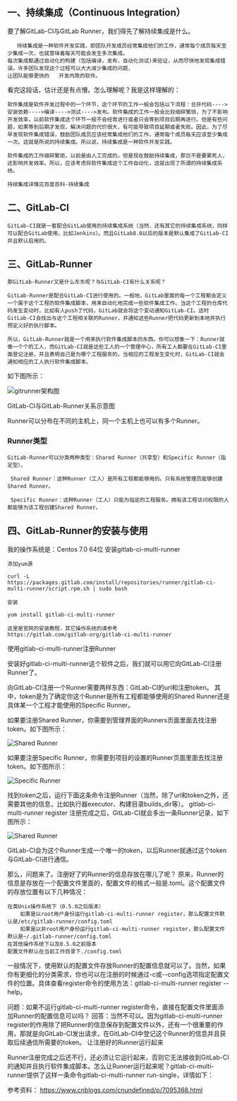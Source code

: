 ## 一、持续集成（Continuous Integration）

要了解GitLab-CI与GitLab Runner，我们得先了解持续集成是什么。

       持续集成是一种软件开发实践，即团队开发成员经常集成他们的工作，通常每个成员每天至少集成一次，也就意味着每天可能会发生多次集成。
    每次集成都通过自动化的构建（包括编译，发布，自动化测试)来验证，从而尽快地发现集成错误。许多团队发现这个过程可以大大减少集成的问题，
    让团队能够更快的   开发内聚的软件。
    
看完这段话，估计还是有点懵。怎么理解呢？我是这样理解的：

    软件集成是软件开发过程中的一个环节，这个环节的工作一般会包括以下流程：合并代码---->安装依赖---->编译---->测试---->发布。软件集成的工作一般会比较细碎繁琐，为了不影响开发效率，以前软件集成这个环节一般不会经常进行或者只会等到项目后期再进行。但是有些问题，如果等到后期才发现，解决问题的代价很大，有可能导致项目延期或者失败。因此，为了尽早发现软件集成错误，鼓励团队成员应该经常集成他们的工作，通常每个成员每天应该至少集成一次。这就是所说的持续集成。所以说，持续集成是一种软件开发实践。

    软件集成的工作细碎繁琐，以前是由人工完成的。但是现在鼓励持续集成，那岂不是要累死人，还影响开发效率。所以，应该考虑将软件集成这个工作自动化，这就出现了所谓的持续集成系统。

    持续集成详情见百度百科-持续集成


## 二、GitLab-CI
    GitLab-CI就是一套配合GitLab使用的持续集成系统（当然，还有其它的持续集成系统，同样可以配合GitLab使用，比如Jenkins）。而且GitLab8.0以后的版本是默认集成了GitLab-CI并且默认启用的。

## 三、GitLab-Runner
    那GitLab-Runner又是什么东东呢？与GitLab-CI有什么关系呢？

    GitLab-Runner是配合GitLab-CI进行使用的。一般地，GitLab里面的每一个工程都会定义一个属于这个工程的软件集成脚本，用来自动化地完成一些软件集成工作。当这个工程的仓库代码发生变动时，比如有人push了代码，GitLab就会将这个变动通知GitLab-CI。这时GitLab-CI会找出与这个工程相关联的Runner，并通知这些Runner把代码更新到本地并执行预定义好的执行脚本。

    所以，GitLab-Runner就是一个用来执行软件集成脚本的东西。你可以想象一下：Runner就像一个个的工人，而GitLab-CI就是这些工人的一个管理中心，所有工人都要在GitLab-CI里面登记注册，并且表明自己是为哪个工程服务的。当相应的工程发生变化时，GitLab-CI就会通知相应的工人执行软件集成脚本。

如下图所示： 

 ![gitrunner架构图](https://github.com/Lancger/opslinux/blob/master/images/git.png)

GitLab-CI与GitLab-Runner关系示意图

Runner可以分布在不同的主机上，同一个主机上也可以有多个Runner。

### Runner类型

    GitLab-Runner可以分类两种类型：Shared Runner（共享型）和Specific Runner（指定型）。

     Shared Runner：这种Runner（工人）是所有工程都能够用的。只有系统管理员能够创建Shared Runner。

     Specific Runner：这种Runner（工人）只能为指定的工程服务。拥有该工程访问权限的人都能够为该工程创建Shared Runner。


## 四、GitLab-Runner的安装与使用
我的操作系统是：Centos 7.0 64位
安装gitlab-ci-multi-runner

    添加yum源

    curl -L https://packages.gitlab.com/install/repositories/runner/gitlab-ci-multi-runner/script.rpm.sh | sudo bash

    安装

    yum install gitlab-ci-multi-runner

    这里是官网的安装教程，其它操作系统的请参考
    https://gitlab.com/gitlab-org/gitlab-ci-multi-runner

使用gitlab-ci-multi-runner注册Runner

安装好gitlab-ci-multi-runner这个软件之后，我们就可以用它向GitLab-CI注册Runner了。

向GitLab-CI注册一个Runner需要两样东西：GitLab-CI的url和注册token。
其中，token是为了确定你这个Runner是所有工程都能够使用的Shared Runner还是具体某一个工程才能使用的Specific Runner。

如果要注册Shared Runner，你需要到管理界面的Runners页面里面去找注册token。如下图所示：

 ![Shared Runner](https://github.com/Lancger/opslinux/blob/master/images/Shared%20Runner.png)

如果要注册Specific Runner，你需要到项目的设置的Runner页面里面去找注册token。如下图所示：

 ![Specific Runner](https://github.com/Lancger/opslinux/blob/master/images/Specific%20Runner.png)
 
 找到token之后，运行下面这条命令注册Runner（当然，除了url和token之外，还需要其他的信息，比如执行器executor、构建目录builds_dir等）。
gitlab-ci-multi-runner register
注册完成之后，GitLab-CI就会多出一条Runner记录，如下图所示：

 ![Shared Runner](https://github.com/Lancger/opslinux/blob/master/images/GitLab-CI-Runner.png)

GitLab-CI会为这个Runner生成一个唯一的token，以后Runner就通过这个token与GitLab-CI进行通信。

那么，问题来了。注册好了的Runner的信息存放在哪儿了呢？
原来，Runner的信息是存放在一个配置文件里面的，配置文件的格式一般是.toml。这个配置文件的存放位置有以下几种情况：

    在类Unix操作系统下（0.5.0之后版本）
        如果是以root用户身份运行gitlab-ci-multi-runner register，那么配置文件默认是/etc/gitlab-runner/config.toml
        如果是以非root用户身份运行gitlab-ci-multi-runner register，那么配置文件默认是~/.gitlab-runner/config.toml
    在其他操作系统下以及0.5.0之前版本
    配置文件默认在当前工作目录下./config.toml

一般情况下，使用默认的配置文件存放Runner的配置信息就可以了。当然，如果你有更细化的分类需求，你也可以在注册的时候通过-c或--config选项指定配置文件的位置。具体查看register命令的使用方法：gitlab-ci-multi-runner register --help。

问题：如果不运行gitlab-ci-multi-runner register命令，直接在配置文件里面添加Runner的配置信息可以吗？
回答：当然不可以。因为gitlab-ci-multi-runner register的作用除了把Runner的信息保存到配置文件以外，还有一个很重要的作用，那就是向GitLab-CI发出请求，在GitLab-CI中登记这个Runner的信息并且获取后续通信所需要的token。
让注册好的Runner运行起来

Runner注册完成之后还不行，还必须让它运行起来，否则它无法接收到GitLab-CI的通知并且执行软件集成脚本。怎么让Runner运行起来呢？gitlab-ci-multi-runner提供了这样一条命令gitlab-ci-multi-runner run-single，详情如下：

参考资料：  https://www.cnblogs.com/cnundefined/p/7095368.html
